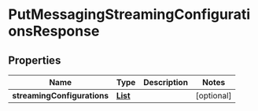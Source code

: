 

# PutMessagingStreamingConfigurationsResponse


## Properties

| Name | Type | Description | Notes |
|------------ | ------------- | ------------- | -------------|
|**streamingConfigurations** | [**List**](List.md) |  |  [optional] |



